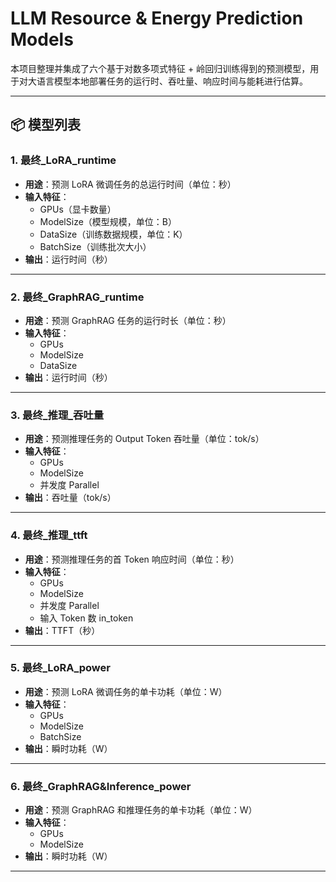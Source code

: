 
# LLM Resource & Energy Prediction Models

本项目整理并集成了六个基于对数多项式特征 + 岭回归训练得到的预测模型，用于对大语言模型本地部署任务的运行时、吞吐量、响应时间与能耗进行估算。

---

## 📦 模型列表

### 1. 最终_LoRA_runtime
- **用途**：预测 LoRA 微调任务的总运行时间（单位：秒）
- **输入特征**：
  - GPUs（显卡数量）
  - ModelSize（模型规模，单位：B）
  - DataSize（训练数据规模，单位：K）
  - BatchSize（训练批次大小）
- **输出**：运行时间（秒）

---

### 2. 最终_GraphRAG_runtime
- **用途**：预测 GraphRAG 任务的运行时长（单位：秒）
- **输入特征**：
  - GPUs
  - ModelSize
  - DataSize
- **输出**：运行时间（秒）

---

### 3. 最终_推理_吞吐量
- **用途**：预测推理任务的 Output Token 吞吐量（单位：tok/s）
- **输入特征**：
  - GPUs
  - ModelSize
  - 并发度 Parallel
- **输出**：吞吐量（tok/s）

---

### 4. 最终_推理_ttft
- **用途**：预测推理任务的首 Token 响应时间（单位：秒）
- **输入特征**：
  - GPUs
  - ModelSize
  - 并发度 Parallel
  - 输入 Token 数 in_token
- **输出**：TTFT（秒）

---

### 5. 最终_LoRA_power
- **用途**：预测 LoRA 微调任务的单卡功耗（单位：W）
- **输入特征**：
  - GPUs
  - ModelSize
  - BatchSize
- **输出**：瞬时功耗（W）

---

### 6. 最终_GraphRAG&Inference_power
- **用途**：预测 GraphRAG 和推理任务的单卡功耗（单位：W）
- **输入特征**：
  - GPUs
  - ModelSize
- **输出**：瞬时功耗（W）

---

